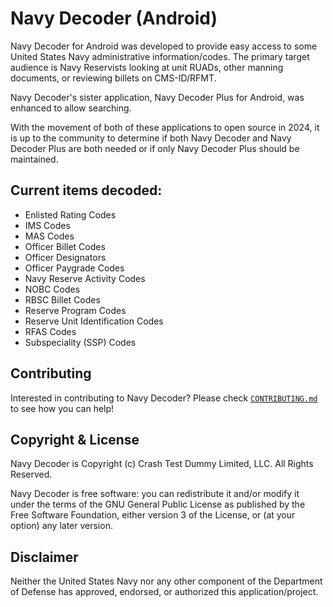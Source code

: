 # Navy Decoder (Android)

Navy Decoder for Android was developed to provide easy access to some United States Navy 
administrative information/codes.  The primary target audience is Navy Reservists
looking at unit RUADs, other manning documents, or reviewing billets on CMS-ID/RFMT.

Navy Decoder's sister application, Navy Decoder Plus for Android, was enhanced to allow 
searching.

With the movement of both of these applications to open source in 2024, it is up to the
community to determine if both Navy Decoder and Navy Decoder Plus are both needed or if
only Navy Decoder Plus should be maintained.


## Current items decoded:
* Enlisted Rating Codes
* IMS Codes
* MAS Codes
* Officer Billet Codes
* Officer Designators
* Officer Paygrade Codes
* Navy Reserve Activity Codes
* NOBC Codes
* RBSC Billet Codes
* Reserve Program Codes
* Reserve Unit Identification Codes
* RFAS Codes
* Subspeciality (SSP) Codes


## Contributing

Interested in contributing to Navy Decoder? Please check [`CONTRIBUTING.md`](./CONTRIBUTING.md) to see how you can help!


## Copyright & License
Navy Decoder is Copyright (c) Crash Test Dummy Limited, LLC. All Rights Reserved.

Navy Decoder is free software: you can redistribute it and/or modify it under the terms of the GNU General Public License as published by the Free Software Foundation, either version 3 of the License, or (at your option) any later version.

## Disclaimer
Neither the United States Navy nor any other component of the Department of Defense has 
approved, endorsed, or authorized this application/project.